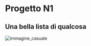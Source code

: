 # Progetto N1 
## Una bella lista di qualcosa



![immagine_casuale](https://www.google.com/url?sa=i&url=https%3A%2F%2Fwww.publicdomainpictures.net%2Fit%2Fview-image.php%3Fimage%3D132197%26picture%3Dlinee-casuali&psig=AOvVaw0yJ0zylvqtO7YMLySdAJ6Y&ust=1635406589547000&source=images&cd=vfe&ved=0CAsQjRxqFwoTCLjctbmK6vMCFQAAAAAdAAAAABAD)
